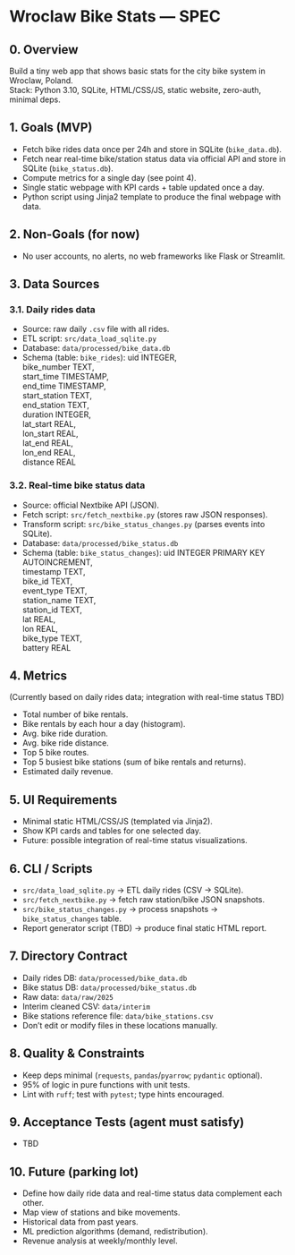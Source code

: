 # Wroclaw Bike Stats — SPEC

## 0. Overview
Build a tiny web app that shows basic stats for the city bike system in Wroclaw, Poland.  
Stack: Python 3.10, SQLite, HTML/CSS/JS, static website, zero-auth, minimal deps.

## 1. Goals (MVP)
- Fetch bike rides data once per 24h and store in SQLite (`bike_data.db`).
- Fetch near real-time bike/station status data via official API and store in SQLite (`bike_status.db`).
- Compute metrics for a single day (see point 4).
- Single static webpage with KPI cards + table updated once a day.
- Python script using Jinja2 template to produce the final webpage with data.

## 2. Non-Goals (for now)
- No user accounts, no alerts, no web frameworks like Flask or Streamlit.

## 3. Data Sources
### 3.1. Daily rides data
- Source: raw daily `.csv` file with all rides.
- ETL script: `src/data_load_sqlite.py`
- Database: `data/processed/bike_data.db`
- Schema (table: `bike_rides`):
uid INTEGER,  
bike_number TEXT,  
start_time TIMESTAMP,  
end_time TIMESTAMP,  
start_station TEXT,  
end_station TEXT,  
duration INTEGER,  
lat_start REAL,  
lon_start REAL,  
lat_end REAL,  
lon_end REAL,  
distance REAL

### 3.2. Real-time bike status data
- Source: official Nextbike API (JSON).
- Fetch script: `src/fetch_nextbike.py` (stores raw JSON responses).
- Transform script: `src/bike_status_changes.py` (parses events into SQLite).
- Database: `data/processed/bike_status.db`
- Schema (table: `bike_status_changes`):
uid INTEGER PRIMARY KEY AUTOINCREMENT,  
timestamp TEXT,  
bike_id TEXT,  
event_type TEXT,  
station_name TEXT,  
station_id TEXT,  
lat REAL,  
lon REAL,  
bike_type TEXT,  
battery REAL

## 4. Metrics
(Currently based on daily rides data; integration with real-time status TBD)
- Total number of bike rentals.
- Bike rentals by each hour a day (histogram).
- Avg. bike ride duration.
- Avg. bike ride distance.
- Top 5 bike routes.
- Top 5 busiest bike stations (sum of bike rentals and returns).
- Estimated daily revenue.

## 5. UI Requirements
- Minimal static HTML/CSS/JS (templated via Jinja2).
- Show KPI cards and tables for one selected day.
- Future: possible integration of real-time status visualizations.

## 6. CLI / Scripts
- `src/data_load_sqlite.py` → ETL daily rides (CSV → SQLite).
- `src/fetch_nextbike.py` → fetch raw station/bike JSON snapshots.
- `src/bike_status_changes.py` → process snapshots → `bike_status_changes` table.
- Report generator script (TBD) → produce final static HTML report.

## 7. Directory Contract
- Daily rides DB: `data/processed/bike_data.db`
- Bike status DB: `data/processed/bike_status.db`
- Raw data: `data/raw/2025`
- Interim cleaned CSV: `data/interim`
- Bike stations reference file: `data/bike_stations.csv`    
- Don’t edit or modify files in these locations manually.

## 8. Quality & Constraints
- Keep deps minimal (`requests`, `pandas`/`pyarrow`; `pydantic` optional).
- 95% of logic in pure functions with unit tests.
- Lint with `ruff`; test with `pytest`; type hints encouraged.

## 9. Acceptance Tests (agent must satisfy)
- TBD

## 10. Future (parking lot)
- Define how daily ride data and real-time status data complement each other.
- Map view of stations and bike movements.
- Historical data from past years.
- ML prediction algorithms (demand, redistribution).
- Revenue analysis at weekly/monthly level.
